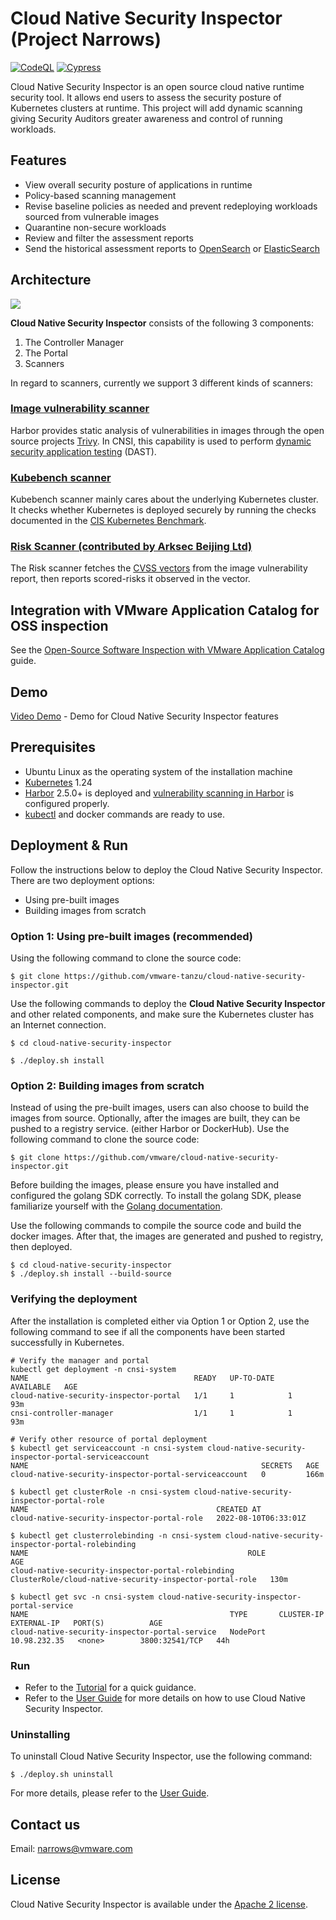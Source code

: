 # Cloud Native Security Inspector (Project Narrows)
[![CodeQL](https://github.com/vmware-tanzu/cloud-native-security-inspector/actions/workflows/codeql.yml/badge.svg)](https://github.com/vmware-tanzu/cloud-native-security-inspector/actions/workflows/codeql.yml)
[![Cypress](https://github.com/vmware-tanzu/cloud-native-security-inspector/actions/workflows/cypress.yml/badge.svg)](https://github.com/vmware-tanzu/cloud-native-security-inspector/actions/workflows/cypress.yml)


Cloud Native Security Inspector is an open source cloud native runtime security tool. It allows end users to assess
the security posture of Kubernetes clusters at runtime. This project will add dynamic scanning giving Security Auditors
greater awareness and control of running workloads.

## Features 
- View overall security posture of applications in runtime  
- Policy-based scanning management
- Revise baseline policies as needed and prevent redeploying workloads sourced from vulnerable images 
- Quarantine non-secure workloads 
- Review and filter the assessment reports
- Send the historical assessment reports to [OpenSearch](https://opensearch.org/) or [ElasticSearch](https://www.elastic.co/elasticsearch/)

## Architecture
  <img src="./docs/pictures/architecture.png">  

**Cloud Native Security Inspector** consists of the following 3 components:
1. The Controller Manager
2. The Portal
3. Scanners

In regard to scanners, currently we support 3 different kinds of scanners:
### [Image vulnerability scanner](https://goharbor.io/docs/main/administration/vulnerability-scanning/)
Harbor provides static analysis of vulnerabilities in images through the open source projects [Trivy](https://github.com/aquasecurity/trivy).
In CNSI, this capability is used to perform [dynamic security application testing](https://www.gartner.com/en/information-technology/glossary/dynamic-application-security-testing-dast) (DAST).

### [Kubebench scanner](https://github.com/aquasecurity/kube-bench)
Kubebench scanner mainly cares about the underlying Kubernetes cluster. 
It checks whether Kubernetes is deployed securely by running the checks documented in the [CIS Kubernetes Benchmark](https://www.cisecurity.org/benchmark/kubernetes/).

### [Risk Scanner (contributed by Arksec Beijing Ltd)](https://arksec.cn/)
The Risk scanner fetches the [CVSS vectors](https://qualysguard.qg2.apps.qualys.com/qwebhelp/fo_portal/setup/cvss_vector_strings.htm)
from the image vulnerability report, then reports scored-risks it observed in the vector.

## Integration with VMware Application Catalog for OSS inspection
  See the [Open-Source Software Inspection with VMware Application Catalog](./docs/GOVERNOR.md) guide.

## Demo
[Video Demo](https://youtu.be/IMxU0UWo-DU) - Demo for Cloud Native Security Inspector features

## Prerequisites
- Ubuntu Linux as the operating system of the installation machine
- [Kubernetes](https://kubernetes.io/) 1.24
- [Harbor](https://goharbor.io/) 2.5.0+ is deployed and [vulnerability scanning in Harbor](https://goharbor.io/docs/main/administration/vulnerability-scanning/) is configured properly.
- [kubectl](https://kubernetes.io/docs/reference/kubectl/) and docker commands are ready to use.

## Deployment & Run
Follow the instructions below to deploy the Cloud Native Security Inspector.
There are two deployment options:
- Using pre-built images
- Building images from scratch  

### Option 1: Using pre-built images (recommended)
Using the following command to clone the source code:
```shell
$ git clone https://github.com/vmware-tanzu/cloud-native-security-inspector.git
```
Use the following commands to deploy the **Cloud Native Security Inspector** and other related components, and make sure the Kubernetes cluster has an Internet connection.

```shell
$ cd cloud-native-security-inspector

$ ./deploy.sh install
```


### Option 2: Building images from scratch
Instead of using the pre-built images, users can also choose to build the images from source. Optionally, after the images are built, they can be pushed to a registry service. (either Harbor or DockerHub). Use the following command to clone the source code:
```shell
$ git clone https://github.com/vmware/cloud-native-security-inspector.git
```
Before building the images, please ensure you have installed and configured the golang SDK correctly. To install the golang SDK, please familiarize yourself with the [Golang documentation](https://go.dev/doc/install). 

Use the following commands to compile the source code and build the docker images. After that, the images are generated and pushed to registry, then deployed. 
```shell
$ cd cloud-native-security-inspector
$ ./deploy.sh install --build-source
```

### Verifying the deployment
After the installation is completed either via Option 1 or Option 2, use the following command to see if all the components have been started successfully in Kubernetes.

```shell
# Verify the manager and portal
kubectl get deployment -n cnsi-system
NAME                                     READY   UP-TO-DATE   AVAILABLE   AGE
cloud-native-security-inspector-portal   1/1     1            1           93m
cnsi-controller-manager                  1/1     1            1           93m

# Verify other resource of portal deployment
$ kubectl get serviceaccount -n cnsi-system cloud-native-security-inspector-portal-serviceaccount
NAME                                                    SECRETS   AGE
cloud-native-security-inspector-portal-serviceaccount   0         166m

$ kubectl get clusterRole -n cnsi-system cloud-native-security-inspector-portal-role
NAME                                          CREATED AT
cloud-native-security-inspector-portal-role   2022-08-10T06:33:01Z

$ kubectl get clusterrolebinding -n cnsi-system cloud-native-security-inspector-portal-rolebinding
NAME                                                 ROLE                                                      AGE
cloud-native-security-inspector-portal-rolebinding   ClusterRole/cloud-native-security-inspector-portal-role   130m

$ kubectl get svc -n cnsi-system cloud-native-security-inspector-portal-service
NAME                                             TYPE       CLUSTER-IP     EXTERNAL-IP   PORT(S)          AGE
cloud-native-security-inspector-portal-service   NodePort   10.98.232.35   <none>        3800:32541/TCP   44h
```

### Run
- Refer to the [Tutorial](docs/TUTORIAL.md) for a quick guidance.
- Refer to the [User Guide](docs/USER-GUIDE.md) for more details on how to use Cloud Native Security Inspector.

### Uninstalling
To uninstall Cloud Native Security Inspector, use the following command:
```shell
$ ./deploy.sh uninstall 
```
For more details, please refer to the [User Guide](docs/USER-GUIDE.md).

## Contact us
Email: narrows@vmware.com  


## License
Cloud Native Security Inspector is available under the [Apache 2 license](LICENSE).
